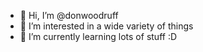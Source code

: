 - 👋 Hi, I’m @donwoodruff
- 👀 I’m interested in a wide variety of things
- 🌱 I’m currently learning lots of stuff :D

<!---
donwoodruff/donwoodruff is a ✨ special ✨ repository because its `README.md` (this file) appears on your GitHub profile.
You can click the Preview link to take a look at your changes.
--->
